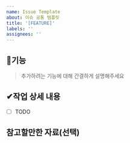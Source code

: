 ```yaml
---
name: Issue Template
about: 이슈 공통 템플릿
title: '[FEATURE]'
labels: ''
assignees: ''
---
```


## 📄기능

> 추가하려는 기능에 대해 간결하게 설명해주세요

## ✔작업 상세 내용

- [ ] TODO

## 참고할만한 자료(선택)
